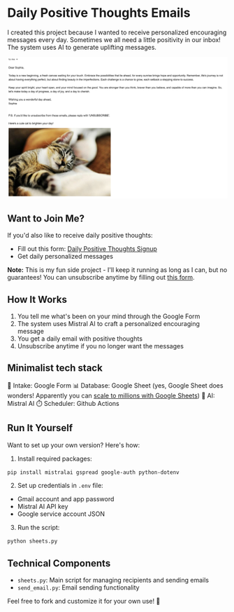 # Daily Positive Thoughts Emails

I created this project because I wanted to receive personalized encouraging messages every day. Sometimes we all need a little positivity in our inbox! The system uses AI to generate uplifting messages.

![Demo Image](demo.png)

## Want to Join Me?

If you'd also like to receive daily positive thoughts:
- Fill out this form: [Daily Positive Thoughts Signup](https://forms.gle/SzCf7zVF5KtvndNh6)
- Get daily personalized messages

**Note:** This is my fun side project - I'll keep it running as long as I can, but no guarantees! You can unsubscribe anytime by filling out [this form](https://forms.gle/DmuPozEkoVNA61VP7).

## How It Works

1. You tell me what's been on your mind through the Google Form
2. The system uses Mistral AI to craft a personalized encouraging message
3. You get a daily email with positive thoughts
4. Unsubscribe anytime if you no longer want the messages

## Minimalist tech stack
📝 Intake: Google Form
📊 Database: Google Sheet (yes, Google Sheet does wonders! Apparently you can [scale to millions with Google Sheets](shttps://www.levels.fyi/blog/scaling-to-millions-with-google-sheets.html))
🤖 AI: Mistral AI
⏱️ Scheduler: Github Actions

## Run It Yourself

Want to set up your own version? Here's how:

1. Install required packages:

```bash
pip install mistralai gspread google-auth python-dotenv
```

2. Set up credentials in `.env` file:
- Gmail account and app password
- Mistral AI API key
- Google service account JSON

3. Run the script:

```bash
python sheets.py
```

## Technical Components

- `sheets.py`: Main script for managing recipients and sending emails
- `send_email.py`: Email sending functionality

Feel free to fork and customize it for your own use! 💌



    
